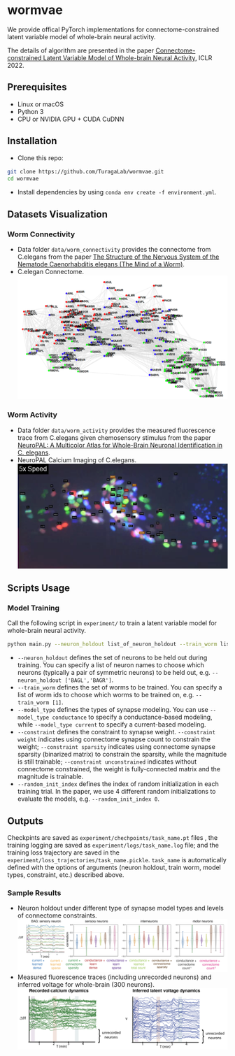 # wormvae

We provide offical PyTorch implementations for connectome-constrained latent variable model of whole-brain neural activity. 

The details of algorithm are presented in the paper [Connectome-constrained Latent Variable Model of Whole-brain Neural Activity](https://openreview.net/pdf?id=CJzi3dRlJE-), ICLR 2022. 

## Prerequisites
- Linux or macOS
- Python 3
- CPU or NVIDIA GPU + CUDA CuDNN

## Installation
- Clone this repo:
```bash
git clone https://github.com/TuragaLab/wormvae.git
cd wormvae
```
- Install dependencies by using `conda env create -f environment.yml`.

## Datasets Visualization

### Worm Connectivity
- Data folder `data/worm_connectivity` provides the connectome from C.elegans from the paper [The Structure of the Nervous System of the Nematode Caenorhabditis elegans (The Mind of a Worm)](https://www.wormatlas.org/MoW_built0.92/MoW.html).
- C.elegan Connectome.
  <div align="center">
  <img src="readme_imgs/connectome.png">
  </div>

### Worm Activity
- Data folder `data/worm_activity` provides the measured fluorescence trace from C.elegans given chemosensory stimulus from the paper [NeuroPAL: A Multicolor Atlas for Whole-Brain Neuronal Identification in C. elegans](https://www.sciencedirect.com/science/article/pii/S0092867420316822).
- NeuroPAL Calcium Imaging of C.elegans.
  <div align="center">
  <img src="readme_imgs/NeuroPAL_calcium_imaging.png">
  </div>

## Scripts Usage

### Model Training
Call the following script in `experiment/` to train a latent variable model for whole-brain neural activity.
```bash
python main.py --neuron_holdout list_of_neuron_holdout --train_worm list_of_worm_id --model_type model_type --constraint constraint --random_init_index random_init_index 
```
- `--neuron_holdout` defines the set of neurons to be held out during training. You can specify a list of neuron names to choose which neurons (typically a pair of symmetric neurons) to be held out, e.g. `--neuron_holdout ['BAGL','BAGR']`.
- `--train_worm` defines the set of worms to be trained. You can specify a list of worm ids to choose which worms to be trained on, e.g. `--train_worm [1]`.
- `--model_type` defines the types of synapse modeling. You can use `--model_type conductance` to specify a conductance-based modeling, while `--model_type current` to specify a current-based modeling.
- `--constraint` defines the constraint to synapse weight. `--constraint weight` indicates using connectome synapse count to constrain the weight; `--constraint sparsity` indicates using connectome synapse sparsity (binarized matrix) to constrain the sparsity, while the magnitude is still trainable; `--constraint unconstrained` indicates without connectome constrained, the weight is fully-connected matrix and the magnitude is trainable.
- `--random_init_index` defines the index of random initialization in each training trial. In the paper, we use 4 different random initializations to evaluate the models, e.g. `--random_init_index 0`.

## Outputs
Checkpints are saved as `experiment/chechpoints/task_name.pt` files , the training logging are saved as `experiment/logs/task_name.log` file; and the training loss trajectory are saved in the `experiment/loss_trajectories/task_name.pickle`. `task_name` is automatically defined with the options of arguments (neuron holdout, train worm, model types, constraint, etc.) described above.

### Sample Results
- Neuron holdout under different type of synapse model types and levels of connectome constraints.
  <div align="center">
  <img src="readme_imgs/neuron_holdout.png">
  </div>
- Measured fluorescence traces (including unrecorded neurons) and inferred voltage for whole-brain (300 neurons).
  <div align="center">
  <img src="readme_imgs/measure_fluorescence_infer_voltage.png">
  </div> 
  
